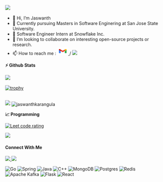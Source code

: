 


![](https://komarev.com/ghpvc/?username=jaswanthkarangula&style=plastic&color=dc143c)


- 👋 Hi, I’m Jaswanth
- 👀 Currently pursuing Masters in Software Enginering at San Jose State University.
- 🎯 Software Engineer Intern at Snowflake Inc.
- 💞️ I’m looking to collaborate on interesting open-source projects or research.
- 📫 How to reach me : <a href="mailto:jaswanthkarangula01@gmail.com"> <img src="img/gmail.png" height=25 width=35> </a> / <a href="https://www.linkedin.com/in/jaswanthkarangula/">
  <img src="https://img.shields.io/badge/linkedin-%230077B5.svg?&style=for-the-badge&logo=linkedin&logoColor=white" height=25>
</a>
<!---
JaswanthKarangula/JaswanthKarangula is a ✨ special ✨ repository because its `README.md` (this file) appears on your GitHub profile.
You can click the Preview link to take a look at your changes.
--->



<b>⚡ Github Stats</b>
<br/>
<br/>
<img height="250em" src="https://github-readme-stats.vercel.app/api/top-langs/?username=JaswanthKarangula&layout=compact&hide=css%22&langs_count=8&theme=github_dark"/>

[![trophy](https://github-profile-trophy.vercel.app/?username=jaswanthkarangula&theme=juicyfresh&row=2&column=4)](https://github.com/JaswanthKarangula)
<p float="left">
  <br/>
<img height="180em" src="https://github-readme-stats.vercel.app/api?username=JaswanthKarangula&show_icons=true&hide_border=true&&count_private=true&include_all_commits=true&theme=highcontrast" /> 
  <img align="center" src="https://github-readme-streak-stats.herokuapp.com/?user=jaswanthkarangula&theme=highcontrast" alt="jaswanthkarangula" />
</p>

<b>&#128200;  Programming</b>

<p align="left">
  <a href="https://leetcode.com/J__K/">
    <img src="https://cp-logo.vercel.app/leetcode/J__K" alt="Leet code rating" />
  </a>
  </p>
<p float="left">
<img height="390em" src="https://leetcard.jacoblin.cool/J__K?theme=dark&font=Karma&ext=contest" />
<!-- <img height="280em" src="https://raw.githubusercontent.com/J__K/cf-stats/main/output/light_card.svg" /> -->
</p>

<!-- 
<p><img align="left" src="https://github-readme-stats.vercel.app/api/top-langs?username=jaswanthkarangula&show_icons=true&locale=en&layout=compact" alt="jaswanthkarangula" /></p>

<p>&nbsp;<img align="center" src="https://github-readme-stats.vercel.app/api?username=jaswanthkarangula&show_icons=true&locale=en" alt="jaswanthkarangula" /></p>

<p><img align="center" src="https://github-readme-streak-stats.herokuapp.com/?user=jaswanthkarangula&" alt="jaswanthkarangula" /></p> -->

#### Connect With Me

 <p left="center">
<a href="https://twitter.com/J__K">
  <img src="https://img.shields.io/badge/twitter-%231DA1F2.svg?&style=for-the-badge&logo=twitter&logoColor=white" height=25>
</a> 
<a href="https://www.linkedin.com/in/jaswanthkarangula/">
  <img src="https://img.shields.io/badge/linkedin-%230077B5.svg?&style=for-the-badge&logo=linkedin&logoColor=white" height=25>
</a> 

<a href="jaswanthkarangula01@gmail.com">
<!--   <img src="	https://img.shields.io/badge/Gmail-D14836?style=for-the-badge&logo=gmail&logoColor=white" height=25> -->
</a>
</p>

  ![Go](https://img.shields.io/badge/go-%2300ADD8.svg?style=for-the-badge&logo=go&logoColor=white)
  ![Spring](https://img.shields.io/badge/spring-%236DB33F.svg?style=for-the-badge&logo=spring&logoColor=white)
  ![Java](https://img.shields.io/badge/java-%23ED8B00.svg?style=for-the-badge&logo=openjdk&logoColor=white)
  ![C++](https://img.shields.io/badge/c++-%2300599C.svg?style=for-the-badge&logo=c%2B%2B&logoColor=white)
  ![MongoDB](https://img.shields.io/badge/MongoDB-%234ea94b.svg?style=for-the-badge&logo=mongodb&logoColor=white)
  ![Postgres](https://img.shields.io/badge/postgres-%23316192.svg?style=for-the-badge&logo=postgresql&logoColor=white)
  ![Redis](https://img.shields.io/badge/redis-%23DD0031.svg?style=for-the-badge&logo=redis&logoColor=white)
  ![Apache Kafka](https://img.shields.io/badge/Apache%20Kafka-000?style=for-the-badge&logo=apachekafka)
  ![Flask](https://img.shields.io/badge/flask-%23000.svg?style=for-the-badge&logo=flask&logoColor=white)
  ![React](https://img.shields.io/badge/react-%2320232a.svg?style=for-the-badge&logo=react&logoColor=%2361DAFB)
  
